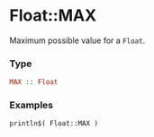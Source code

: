 # Float::MAX

Maximum possible value for a `Float`.

### Type
```haskell
MAX :: Float
```

### Examples
```diatom
println$( Float::MAX )
```
